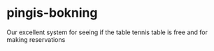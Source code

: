 # pingis-bokning
Our excellent system for seeing if the table tennis table is free and for making reservations
